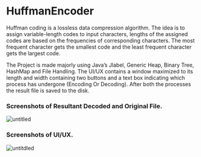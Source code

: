 # HuffmanEncoder
Huffman coding is a lossless data compression algorithm. The idea is to assign variable-length codes to input characters, lengths of the assigned codes are based on the frequencies of corresponding characters. The most frequent character gets the smallest code and the least frequent character gets the largest code.

The Project is made majorly using Java’s Jlabel, Generic Heap, Binary Tree, HashMap and File Handling. The UI/UX contains a window maximized to its length and width containing two buttons and a text box indicating which process has undergone (Encoding Or Decoding). After both the processes the result file is saved to the disk.

### Screenshots of Resultant Decoded and Original File. 
![untitled](https://user-images.githubusercontent.com/28502097/29762009-c6825a12-8be9-11e7-8e2e-210179833fa6.png)
<br>

### Screenshots of UI/UX.
![untitdled](https://user-images.githubusercontent.com/28502097/29762049-fcaf7d2c-8be9-11e7-9cb9-a4071158cfb7.png)

